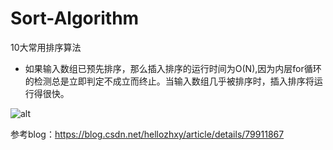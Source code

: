 # Sort-Algorithm
10大常用排序算法
* 如果输入数组已预先排序，那么插入排序的运行时间为O(N),因为内层for循环的检测总是立即判定不成立而终止。当输入数组几乎被排序时，插入排序将运行得很快。

![alt](C:\Users\hl\Desktop\排序算法总结.jpg)


参考blog：https://blog.csdn.net/hellozhxy/article/details/79911867
